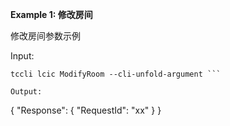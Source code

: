 **Example 1: 修改房间**

修改房间参数示例

Input: 

```
tccli lcic ModifyRoom --cli-unfold-argument ```

Output: 
```
{
    "Response": {
        "RequestId": "xx"
    }
}
```

